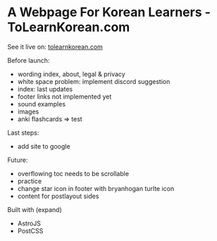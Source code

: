 # A Webpage For Korean Learners - ToLearnKorean.com
See it live on: [tolearnkorean.com](https://tolearnkorean.com/)

Before launch:
- wording index, about, legal & privacy
- white space problem: implement discord suggestion
- index: last updates
- footer links not implemented yet
- sound examples
- images
- anki flashcards
=> test


Last steps:
- add site to google

Future:
- overflowing toc needs to be scrollable
- practice
- change star icon in footer with bryanhogan turlte icon
- content for postlayout sides

Built with (expand)
- AstroJS
- PostCSS
